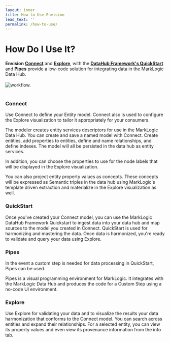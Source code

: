```yaml
---
layout: inner
title: How to Use Envision
lead_text: ''
permalink: /how-to-use/
---
```


# How Do I Use It?

**Envision** **[Connect](/envision/components/connect/)** and **[Explore](/envision/components/explore/)**,  with the **[DataHub Framework's QuickStart](http://docs.marklogic.com/datahub/)** and **[Pipes](https://github.com/marklogic-community/pipes/wiki)** provide a low-code solution for integrating data in the MarkLogic Data Hub.
<br><br> 
![workflow.](/envision/images/Workflow.png)
<br><br>
### Connect
Use Connect to define your Entity model.  Connect also is used to configure the Explore visualization to tailor it appropriately for your consumers. 

The modeler creates entity services descriptors for use in the MarkLogic Data Hub. You can create and save a named model with Connect. Create entities, add properties to entities, define and name relationships, and define indexes.  The model will all be persisted in the data hub as entity services. 

In addition, you can choose the properties to use for the node labels that will be displayed in the Explore visualization. 

You can also project entity property values as concepts. These concepts will be expressed as Semantic triples in the data hub using MarkLogic's template driven extraction and materialize in the Explore visualization as well.

### QuickStart
Once you've created your Connect model, you can use the MarkLogic DataHub Framework Quickstart to ingest data into your data hub and map sources to the model you created in Connect.  QuickStart is used for harmonizing and mastering the data.  Once data is harmonized, you're ready to validate and query your data using Explore. 

### Pipes
In the event a custom step is needed for data processing in QuickStart, Pipes can be used.

Pipes is a visual programming environment for MarkLogic. It integrates with the MarkLogic Data Hub and produces the code for a Custom Step using a no-code UI environment.

### Explore
Use Explore for validating your data and to visualize the results your data harmonization that conforms to the Connect model. You can search across entities and expand their relationships. For a selected entity, you can view its property values and even view its provenance information from the info tab.
